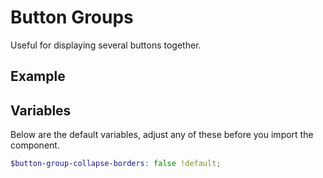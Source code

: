 # Button Groups

Useful for displaying several buttons together.

## Example

<script async src="//jsfiddle.net/stuartaccent/2fxa83m1/embed/html,result/"></script>

## Variables

Below are the default variables, adjust any of these before you import the component.

```scss
$button-group-collapse-borders: false !default;
```
